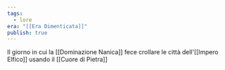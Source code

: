 ```yaml
---
tags:
  - lore
era: "[[Era Dimenticata]]"
publish: true
---
```

Il giorno in cui la [[Dominazione Nanica]] fece crollare le città dell'[[Impero Elfico]] usando il [[Cuore di Pietra]]